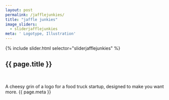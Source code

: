 ```yaml
---
layout: post
permalink: /jafflejunkies/
title: "jaffle junkies"
image_sliders:
  - sliderjafflejunkies
meta: ' Logotype, Illustration'
---
```

<section class="section fadeup">

<div class="col-3-8 float_left grid-mar">
  <div id="slideshow">
  {% include slider.html selector="sliderjafflejunkies" %}
  </div>

  <div class="txt-centre">
    <h2>{{ page.title }}</h2><br>
    <p>A cheesy grin of a logo for a food truck startup, designed to make you want more.
      <span class="meta">{{ page.meta }}</span>
    </p>
    </div>
</div>
